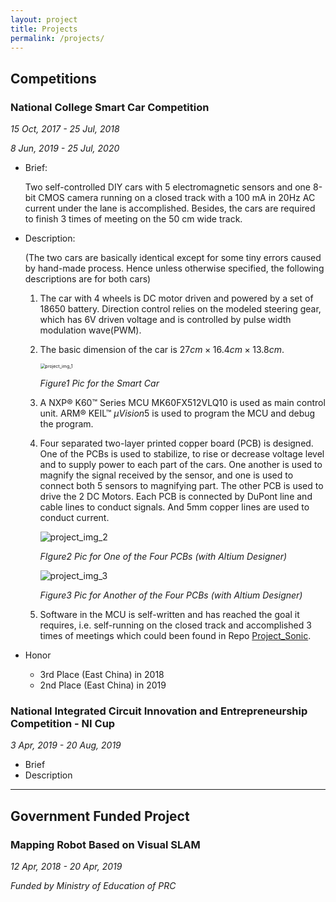 ```yaml
---
layout: project
title: Projects
permalink: /projects/
---
```


## Competitions

### National College Smart Car Competition

*15 Oct, 2017 - 25 Jul, 2018*

*8 Jun, 2019 - 25 Jul, 2020*

* Brief: 

  Two self-controlled DIY cars with 5 electromagnetic sensors and one 8-bit CMOS camera running on a closed track with a 100 mA in 20Hz AC current  under the lane is accomplished. Besides, the cars are required to finish 3 times of meeting on the 50 cm wide track.

* Description:

  (The two cars are basically identical except for some tiny errors caused by hand-made process.  Hence unless otherwise specified, the following descriptions are for both cars)

  1. The car with 4 wheels is DC motor driven and powered by a set of 18650 battery. Direction control relies on the modeled steering gear, which has 6V driven voltage and is controlled by pulse width modulation wave(PWM). 

  2. The basic dimension of the car is $27cm\times16.4cm\times13.8cm$.

     <img src="E:\Documents\GitHub\walterlv.github.io\assets\img\Projects\project_img_1.jpg" alt="project_img_1" style="zoom:50%;" />

     *Figure1 Pic for the Smart Car*

  3. A NXP® K60™ Series MCU MK60FX512VLQ10 is used as main control unit. ARM® KEIL™ $\mu Vision5$ is used to program the MCU and debug the program.

  4. Four separated two-layer printed copper board (PCB)  is designed. One of the PCBs is used to stabilize, to rise or decrease voltage level and to supply power to each part of the cars. One another is used to magnify the signal received by the sensor, and one is used to connect both 5 sensors to magnifying part. The other PCB is used to drive the 2 DC Motors. Each PCB is connected by DuPont line and  cable lines to conduct signals. And 5mm copper lines are used to conduct current.

     ![project_img_2](E:\Documents\GitHub\walterlv.github.io\assets\img\Projects\project_img_2.jpg)

     *FIgure2 Pic for One of the Four PCBs (with Altium Designer)*

     ![project_img_3](E:\Documents\GitHub\walterlv.github.io\assets\img\Projects\project_img_3.jpg)

     *Figure3 Pic for Another of the Four PCBs (with Altium Designer)*

  5. Software in the MCU is self-written and has reached the goal it requires, i.e. self-running  on the closed track and accomplished 3 times of meetings which could been found in Repo [Project_Sonic](https://github.com/SHIELDJY/Project_Sonic).

* Honor
  * 3rd Place (East China) in 2018
  * 2nd Place (East China) in 2019



### National Integrated Circuit Innovation and Entrepreneurship Competition - NI Cup

*3 Apr, 2019 - 20 Aug, 2019*

- Brief
- Description

---

## Government Funded Project

### Mapping Robot Based on Visual SLAM

*12 Apr, 2018 - 20 Apr, 2019*

*Funded by Ministry of Education of PRC*





